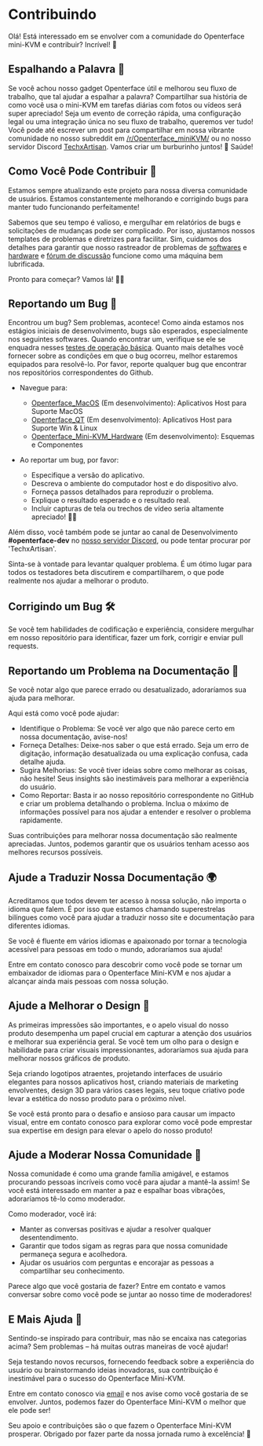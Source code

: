 # Contribuindo

Olá! Está interessado em se envolver com a comunidade do Openterface mini-KVM e contribuir? Incrível! 🧡

## Espalhando a Palavra 📢

Se você achou nosso gadget Openterface útil e melhorou seu fluxo de trabalho, que tal ajudar a espalhar a palavra? Compartilhar sua história de como você usa o mini-KVM em tarefas diárias com fotos ou vídeos será super apreciado! Seja um evento de correção rápida, uma configuração legal ou uma integração única no seu fluxo de trabalho, queremos ver tudo! Você pode até escrever um post para compartilhar em nossa vibrante comunidade no nosso subreddit em [/r/Openterface_miniKVM/](/reddit) ou no nosso servidor Discord [TechxArtisan](/discord). Vamos criar um burburinho juntos! 🚀 Saúde!

## Como Você Pode Contribuir 🌟

Estamos sempre atualizando este projeto para nossa diversa comunidade de usuários. Estamos constantemente melhorando e corrigindo bugs para manter tudo funcionando perfeitamente!

Sabemos que seu tempo é valioso, e mergulhar em relatórios de bugs e solicitações de mudanças pode ser complicado. Por isso, ajustamos nossos templates de problemas e diretrizes para facilitar. Sim, cuidamos dos detalhes para garantir que nosso rastreador de problemas de [softwares](/quick-start/#install-host-application) e [hardware](https://github.com/TechxArtisanStudio/Openterface_Mini-KVM_Hardware) e [fórum de discussão](https://github.com/TechxArtisanStudio/Openterface/discussions) funcione como uma máquina bem lubrificada.

Pronto para começar? Vamos lá! 🏊‍♂️

## Reportando um Bug 🐛

Encontrou um bug? Sem problemas, acontece! Como ainda estamos nos estágios iniciais de desenvolvimento, bugs são esperados, especialmente nos seguintes softwares. Quando encontrar um, verifique se ele se enquadra nesses [testes de operação básica](/basic). Quanto mais detalhes você fornecer sobre as condições em que o bug ocorreu, melhor estaremos equipados para resolvê-lo. Por favor, reporte qualquer bug que encontrar nos repositórios correspondentes do Github.

- Navegue para:
    - [Openterface_MacOS](https://github.com/TechxArtisanStudio/Openterface_MacOS) (Em desenvolvimento): Aplicativos Host para Suporte MacOS
    - [Openterface_QT](https://github.com/TechxArtisanStudio/Openterface_QT) (Em desenvolvimento): Aplicativos Host para Suporte Win & Linux
    - [Openterface_Mini-KVM_Hardware](https://github.com/TechxArtisanStudio/Openterface_Mini-KVM_Hardware) (Em desenvolvimento): Esquemas e Componentes

- Ao reportar um bug, por favor:
    - Especifique a versão do aplicativo.
    - Descreva o ambiente do computador host e do dispositivo alvo.
    - Forneça passos detalhados para reproduzir o problema.
    - Explique o resultado esperado e o resultado real.
    - Incluir capturas de tela ou trechos de vídeo seria altamente apreciado! 📸🎥

Além disso, você também pode se juntar ao canal de Desenvolvimento **#openterface-dev** no [nosso servidor Discord](/discord), ou pode tentar procurar por 'TechxArtisan'.

Sinta-se à vontade para levantar qualquer problema. É um ótimo lugar para todos os testadores beta discutirem e compartilharem, o que pode realmente nos ajudar a melhorar o produto.

## Corrigindo um Bug 🛠️

Se você tem habilidades de codificação e experiência, considere mergulhar em nosso repositório para identificar, fazer um fork, corrigir e enviar pull requests.

## Reportando um Problema na Documentação 📝

Se você notar algo que parece errado ou desatualizado, adoraríamos sua ajuda para melhorar.

Aqui está como você pode ajudar:

- Identifique o Problema: Se você ver algo que não parece certo em nossa documentação, avise-nos!
- Forneça Detalhes: Deixe-nos saber o que está errado. Seja um erro de digitação, informação desatualizada ou uma explicação confusa, cada detalhe ajuda.
- Sugira Melhorias: Se você tiver ideias sobre como melhorar as coisas, não hesite! Seus insights são inestimáveis para melhorar a experiência do usuário.
- Como Reportar: Basta ir ao nosso repositório correspondente no GitHub e criar um problema detalhando o problema. Inclua o máximo de informações possível para nos ajudar a entender e resolver o problema rapidamente.

Suas contribuições para melhorar nossa documentação são realmente apreciadas. Juntos, podemos garantir que os usuários tenham acesso aos melhores recursos possíveis.

## Ajude a Traduzir Nossa Documentação 🌍

Acreditamos que todos devem ter acesso à nossa solução, não importa o idioma que falem. É por isso que estamos chamando superestrelas bilíngues como você para ajudar a traduzir nosso site e documentação para diferentes idiomas.

Se você é fluente em vários idiomas e apaixonado por tornar a tecnologia acessível para pessoas em todo o mundo, adoraríamos sua ajuda!

Entre em contato conosco para descobrir como você pode se tornar um embaixador de idiomas para o Openterface Mini-KVM e nos ajudar a alcançar ainda mais pessoas com nossa solução.

## Ajude a Melhorar o Design 🎨

As primeiras impressões são importantes, e o apelo visual do nosso produto desempenha um papel crucial em capturar a atenção dos usuários e melhorar sua experiência geral. Se você tem um olho para o design e habilidade para criar visuais impressionantes, adoraríamos sua ajuda para melhorar nossos gráficos de produto.

Seja criando logotipos atraentes, projetando interfaces de usuário elegantes para nossos aplicativos host, criando materiais de marketing envolventes, design 3D para vários cases legais, seu toque criativo pode levar a estética do nosso produto para o próximo nível.

Se você está pronto para o desafio e ansioso para causar um impacto visual, entre em contato conosco para explorar como você pode emprestar sua expertise em design para elevar o apelo do nosso produto!

## Ajude a Moderar Nossa Comunidade 🤝

Nossa comunidade é como uma grande família amigável, e estamos procurando pessoas incríveis como você para ajudar a mantê-la assim! Se você está interessado em manter a paz e espalhar boas vibrações, adoraríamos tê-lo como moderador.

Como moderador, você irá:

- Manter as conversas positivas e ajudar a resolver qualquer desentendimento.
- Garantir que todos sigam as regras para que nossa comunidade permaneça segura e acolhedora.
- Ajudar os usuários com perguntas e encorajar as pessoas a compartilhar seu conhecimento.

Parece algo que você gostaria de fazer? Entre em contato e vamos conversar sobre como você pode se juntar ao nosso time de moderadores!

## E Mais Ajuda 🚀

Sentindo-se inspirado para contribuir, mas não se encaixa nas categorias acima? Sem problemas – há muitas outras maneiras de você ajudar!

Seja testando novos recursos, fornecendo feedback sobre a experiência do usuário ou brainstormando ideias inovadoras, sua contribuição é inestimável para o sucesso do Openterface Mini-KVM.

Entre em contato conosco via [email](mailto:info@techxartisan.com) e nos avise como você gostaria de se envolver. Juntos, podemos fazer do Openterface Mini-KVM o melhor que ele pode ser!

Seu apoio e contribuições são o que fazem o Openterface Mini-KVM prosperar. Obrigado por fazer parte da nossa jornada rumo à excelência! 🚀